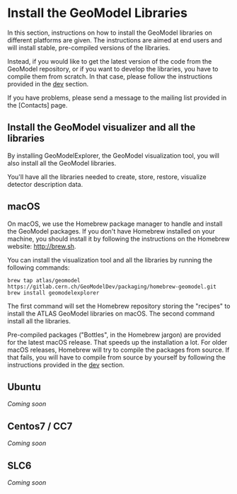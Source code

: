 # Install the GeoModel Libraries

In this section, instructions on how to install the GeoModel libraries on different platforms are given. The instructions are aimed at end users and will install stable, pre-compiled versions of the libraries.

Instead, if you would like to get the latest version of the code from the GeoModel repository, or if you want to develop the libraries, you have to compile them from scratch. In that case, please follow the instructions provided in the [dev](/dev/index.md) section.

If you have problems, please send a message to the mailing list provided in the [Contacts] page.


## Install the GeoModel visualizer and all the libraries

By installing GeoModelExplorer, the GeoModel visualization tool, you will also install all the GeoModel libraries.

You'll have all the libraries needed to create, store, restore, visualize detector description data.

## macOS

On macOS, we use the Homebrew package manager to handle and install the GeoModel packages. If you don't have Homebrew installed on your machine, you should install it by following the instructions on the Homebrew website: <http://brew.sh>.

You can install the visualization tool and all the libraries by running the following commands:

```
brew tap atlas/geomodel https://gitlab.cern.ch/GeoModelDev/packaging/homebrew-geomodel.git
brew install geomodelexplorer
```

The first command will set the Homebrew repository storing the "recipes" to install the ATLAS GeoModel libraries on macOS. The second command install all the libraries.

Pre-compiled packages ("Bottles", in the Homebrew jargon) are provided for the latest macOS release. That speeds up the installation a lot.
For older macOS releases, Homebrew will try to compile the packages from source. If that fails, you will have to compile from source by yourself by following the instructions provided in the [dev](/dev/index.md) section.

## Ubuntu

_Coming soon_

## Centos7 / CC7

_Coming soon_

## SLC6

_Coming soon_

